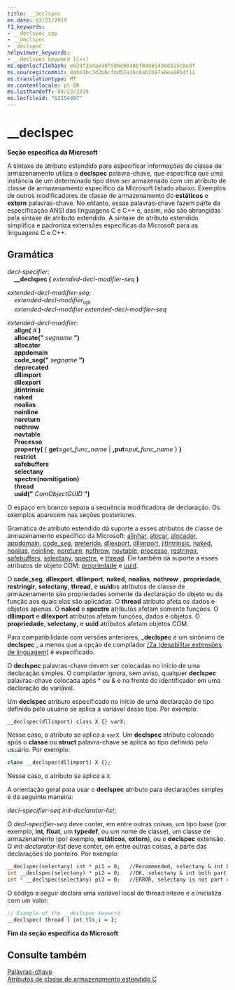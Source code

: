 ```yaml
---
title: __declspec
ms.date: 03/21/2019
f1_keywords:
- __declspec_cpp
- __declspec
- _declspec
helpviewer_keywords:
- __declspec keyword [C++]
ms.openlocfilehash: e924f3e4a038f900e084dbf84d85430d815c8e8f
ms.sourcegitcommit: 0ab61bc3d2b6cfbd52a16c6ab2b97a8ea1864f12
ms.translationtype: MT
ms.contentlocale: pt-BR
ms.lasthandoff: 04/23/2019
ms.locfileid: "62154497"
---
```

# <a name="declspec"></a>__declspec

**Seção específica da Microsoft**

A sintaxe de atributo estendido para especificar informações de classe de armazenamento utiliza o **declspec** palavra-chave, que especifica que uma instância de um determinado tipo deve ser armazenado com um atributo de classe de armazenamento específico da Microsoft listado abaixo. Exemplos de outros modificadores de classe de armazenamento do **estáticos** e **extern** palavras-chave. No entanto, essas palavras-chave fazem parte da especificação ANSI das linguagens C e C++ e, assim, não são abrangidas pela sintaxe de atributo estendido. A sintaxe de atributo estendido simplifica e padroniza extensões específicas da Microsoft para as linguagens C e C++.

## <a name="grammar"></a>Gramática

*decl-specifier*:<br/>
&nbsp;&nbsp;&nbsp;&nbsp;**__declspec (**  *extended-decl-modifier-seq*  **)**

*extended-decl-modifier-seq*:<br/>
&nbsp;&nbsp;&nbsp;&nbsp;*extended-decl-modifier*<sub>opt</sub><br/>
&nbsp;&nbsp;&nbsp;&nbsp;*extended-decl-modifier* *extended-decl-modifier-seq*

*extended-decl-modifier*:<br/>
&nbsp;&nbsp;&nbsp;&nbsp;**align(** *#* **)**<br/>
&nbsp;&nbsp;&nbsp;&nbsp;**allocate("** *segname* **")**<br/>
&nbsp;&nbsp;&nbsp;&nbsp;**allocator**<br/>
&nbsp;&nbsp;&nbsp;&nbsp;**appdomain**<br/>
&nbsp;&nbsp;&nbsp;&nbsp;**code_seg("** *segname* **")**<br/>
&nbsp;&nbsp;&nbsp;&nbsp;**deprecated**<br/>
&nbsp;&nbsp;&nbsp;&nbsp;**dllimport**<br/>
&nbsp;&nbsp;&nbsp;&nbsp;**dllexport**<br/>
&nbsp;&nbsp;&nbsp;&nbsp;**jitintrinsic**<br/>
&nbsp;&nbsp;&nbsp;&nbsp;**naked**<br/>
&nbsp;&nbsp;&nbsp;&nbsp;**noalias**<br/>
&nbsp;&nbsp;&nbsp;&nbsp;**noinline**<br/>
&nbsp;&nbsp;&nbsp;&nbsp;**noreturn**<br/>
&nbsp;&nbsp;&nbsp;&nbsp;**nothrow**<br/>
&nbsp;&nbsp;&nbsp;&nbsp;**novtable**<br/>
&nbsp;&nbsp;&nbsp;&nbsp;**Processo**<br/>
&nbsp;&nbsp;&nbsp;&nbsp;**property(** { **get=**_get_func_name_ &#124; **,put=**_put_func_name_ } **)**<br/>
&nbsp;&nbsp;&nbsp;&nbsp;**restrict**<br/>
&nbsp;&nbsp;&nbsp;&nbsp;**safebuffers**<br/>
&nbsp;&nbsp;&nbsp;&nbsp;**selectany**<br/>
&nbsp;&nbsp;&nbsp;&nbsp;**spectre(nomitigation)**<br/>
&nbsp;&nbsp;&nbsp;&nbsp;**thread**<br/>
&nbsp;&nbsp;&nbsp;&nbsp;**uuid("** *ComObjectGUID* **")**

O espaço em branco separa a sequência modificadora de declaração. Os exemplos aparecem nas seções posteriores.

Gramática de atributo estendido dá suporte a esses atributos de classe de armazenamento específico da Microsoft: [alinhar](../cpp/align-cpp.md), [alocar](../cpp/allocate.md), [alocador](../cpp/allocator.md), [appdomain](../cpp/appdomain.md), [code_seg](../cpp/code-seg-declspec.md), [preterido](../cpp/deprecated-cpp.md), [dllexport](../cpp/dllexport-dllimport.md), [dllimport](../cpp/dllexport-dllimport.md), [jitintrinsic](../cpp/jitintrinsic.md), [naked](../cpp/naked-cpp.md), [noalias](../cpp/noalias.md), [noinline](../cpp/noinline.md), [noreturn](../cpp/noreturn.md), [nothrow](../cpp/nothrow-cpp.md), [novtable](../cpp/novtable.md), [processo](../cpp/process.md), [restringir](../cpp/restrict.md), [safebuffers](../cpp/safebuffers.md), [selectany](../cpp/selectany.md), [spectre](../cpp/spectre.md), e [thread](../cpp/thread.md). Ele também dá suporte a esses atributos de objeto COM: [propriedade](../cpp/property-cpp.md) e [uuid](../cpp/uuid-cpp.md).

O **code_seg**, **dllexport**, **dllimport**, **naked**, **noalias**, **nothrow** , **propriedade**, **restringir**, **selectany**, **thread**, e **uuid**os atributos de classe de armazenamento são propriedades somente da declaração do objeto ou da função aos quais elas são aplicadas. O **thread** atributo afeta os dados e objetos apenas. O **naked** e **spectre** atributos afetam somente funções. O **dllimport** e **dllexport** atributos afetam funções, dados e objetos. O **propriedade**, **selectany**, e **uuid** atributos afetam objetos COM.

Para compatibilidade com versões anteriores, **_declspec** é um sinônimo de **declspec** , a menos que a opção de compilador [/Za \(desabilitar extensões de linguagem)](../build/reference/za-ze-disable-language-extensions.md) é especificado.

O **declspec** palavras-chave devem ser colocadas no início de uma declaração simples. O compilador ignora, sem aviso, qualquer **declspec** palavras-chave colocada após * ou & e na frente do identificador em uma declaração de variável.

Um **declspec** atributo especificado no início de uma declaração de tipo definido pelo usuário se aplica à variável desse tipo. Por exemplo:

```cpp
__declspec(dllimport) class X {} varX;
```

Nesse caso, o atributo se aplica a `varX`. Um **declspec** atributo colocado após o **classe** ou **struct** palavra-chave se aplica ao tipo definido pelo usuário. Por exemplo:

```cpp
class __declspec(dllimport) X {};
```

Nesse caso, o atributo se aplica a `X`.

A orientação geral para usar o **declspec** atributo para declarações simples é da seguinte maneira:

*decl-specifier-seq* *init-declarator-list*;

O *decl-specifier-seq* deve conter, em entre outras coisas, um tipo base (por exemplo, **int**, **float**, um **typedef**, ou um nome de classe), um classe de armazenamento (por exemplo, **estáticos**, **extern**), ou o **declspec** extensão. O *init-declarator-list* deve conter, em entre outras coisas, a parte das declarações do ponteiro. Por exemplo:

```cpp
__declspec(selectany) int * pi1 = 0;   //Recommended, selectany & int both part of decl-specifier
int __declspec(selectany) * pi2 = 0;   //OK, selectany & int both part of decl-specifier
int * __declspec(selectany) pi3 = 0;   //ERROR, selectany is not part of a declarator
```

O código a seguir declara uma variável local de thread inteiro e a inicializa com um valor:

```cpp
// Example of the __declspec keyword
__declspec( thread ) int tls_i = 1;
```

**Fim da seção específica da Microsoft**

## <a name="see-also"></a>Consulte também

[Palavras-chave](../cpp/keywords-cpp.md)<br/>
[Atributos de classe de armazenamento estendido C](../c-language/c-extended-storage-class-attributes.md)
